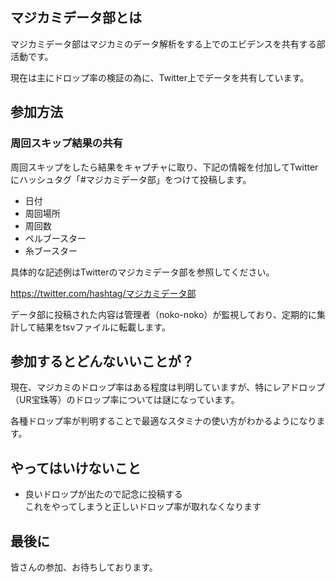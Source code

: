 ## マジカミデータ部とは

マジカミデータ部はマジカミのデータ解析をする上でのエビデンスを共有する部活動です。

現在は主にドロップ率の検証の為に、Twitter上でデータを共有しています。

## 参加方法

### 周回スキップ結果の共有

周回スキップをしたら結果をキャプチャに取り、下記の情報を付加してTwitterにハッシュタグ「#マジカミデータ部」をつけて投稿します。

* 日付
* 周回場所
* 周回数
* ペルブースター
* 糸ブースター

具体的な記述例はTwitterのマジカミデータ部を参照してください。

https://twitter.com/hashtag/マジカミデータ部

データ部に投稿された内容は管理者（noko-noko）が監視しており、定期的に集計して結果をtsvファイルに転載します。

## 参加するとどんないいことが？

現在、マジカミのドロップ率はある程度は判明していますが、特にレアドロップ（UR宝珠等）のドロップ率については謎になっています。

各種ドロップ率が判明することで最適なスタミナの使い方がわかるようになります。

## やってはいけないこと

* 良いドロップが出たので記念に投稿する<br>これをやってしまうと正しいドロップ率が取れなくなります

## 最後に

皆さんの参加、お待ちしております。
